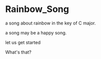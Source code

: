 # Rainbow_Song

a song about rainbow in the key of C major.

a song may be a happy song.

let us get started

What's that?
